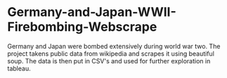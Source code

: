 # Germany-and-Japan-WWII-Firebombing-Webscrape


Germany and Japan were bombed extensively during world war two. 
The project takens public data from wikipedia and scrapes it using beautiful soup. 
The data is then put in CSV's and used for further exploration in tableau. 
